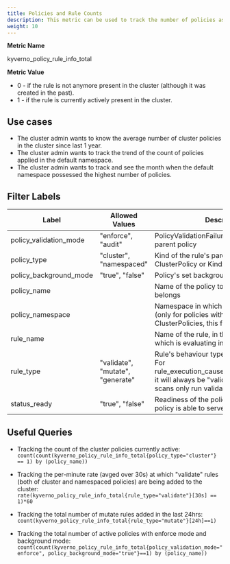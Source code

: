 ```yaml
---
title: Policies and Rule Counts
description: This metric can be used to track the number of policies as well as rules present in the cluster which are currently active and even the ones which are not currently active but were created in the past.
weight: 10
---
```


**Metric Name**

kyverno_policy_rule_info_total

**Metric Value**

* 0 - if the rule is not anymore present in the cluster (although it was created in the past).
* 1 - if the rule is currently actively present in the cluster.

## Use cases

* The cluster admin wants to know the average number of cluster policies in the cluster since last 1 year.
* The cluster admin wants to track the trend of the count of policies applied in the default namespace.
* The cluster admin wants to track and see the month when the default namespace possessed the highest number of policies.



## Filter Labels

| Label                    | Allowed Values                   | Description                                                                                                                                       |
| ------------------------ | -------------------------------- | ------------------------------------------------------------------------------------------------------------------------------------------------- |
| policy\_validation\_mode | "enforce", "audit"               | PolicyValidationFailure action of the rule's parent policy                                                                                       |
| policy\_type             | "cluster", "namespaced"          | Kind of the rule's parent policy. Kind: ClusterPolicy or Kind: Policy                                                                             |
| policy\_background\_mode | "true", "false"                  | Policy's set background mode                                                                                                                      |
| policy\_name             |                                  | Name of the policy to which the rule belongs                                                                                                      |
| policy\_namespace        |                                  | Namespace in which this Policy resides (only for policies with kind: Policy), For ClusterPolicies, this field will be "-"                         |
| rule\_name               |                                  | Name of the rule, in the above policy, which is evaluating in this situation                                                                      |
| rule\_type               | "validate", "mutate", "generate" | Rule's behaviour type.<br>For rule\_execution\_cause="background\_scan", it will always be "validate" as background scans only run validate rules |
| status\_ready            | "true", "false"                  | Readiness of the policy. When ready, the policy is able to serve admission requests

## Useful Queries

* Tracking the count of the cluster policies currently active:<br> 
`count(count(kyverno_policy_rule_info_total{policy_type="cluster"} == 1) by (policy_name))`

* Tracking the per-minute rate (avged over 30s) at which "validate" rules (both of cluster and namespaced policies) are being added to the cluster:<br> 
`rate(kyverno_policy_rule_info_total{rule_type="validate"}[30s] == 1)*60`

* Tracking the total number of mutate rules added in the last 24hrs:<br> 
`count(kyverno_policy_rule_info_total{rule_type="mutate"}[24h]==1)`

* Tracking the total number of active policies with enforce mode and background mode:<br>
`count(count(kyverno_policy_rule_info_total{policy_validation_mode="enforce", policy_background_mode="true"}==1) by (policy_name))`
